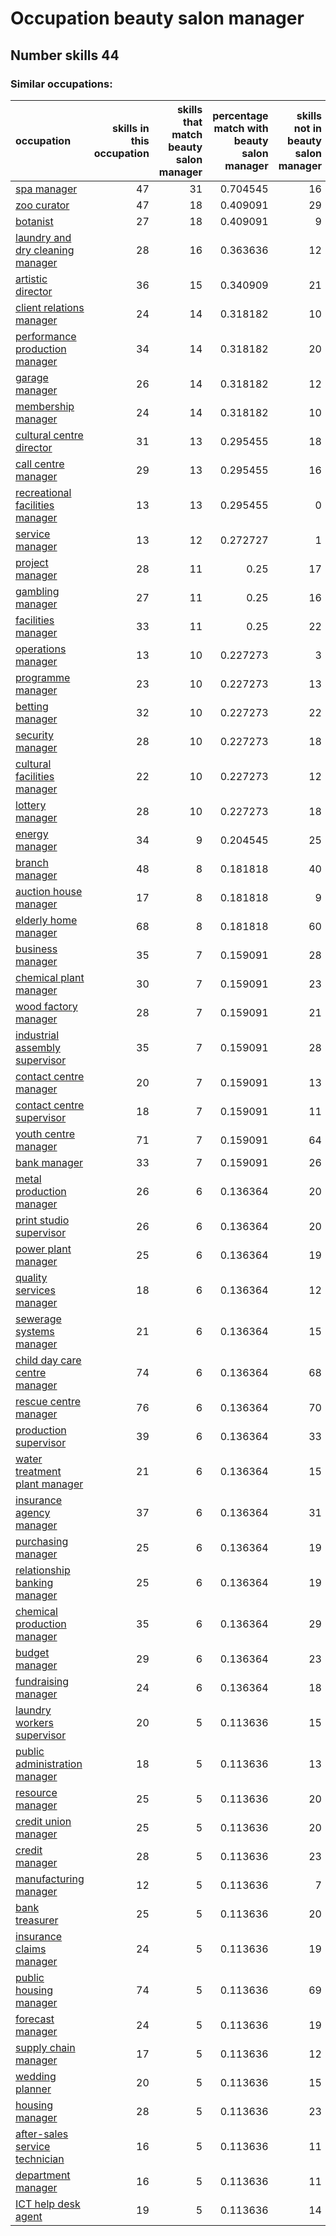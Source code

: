 # Occupation beauty salon manager
## Number skills 44
### Similar occupations:
| occupation                                                              |   skills in this occupation |   skills that match beauty salon manager |   percentage match with beauty salon manager |   skills not in beauty salon manager |
|:------------------------------------------------------------------------|----------------------------:|-----------------------------------------:|---------------------------------------------:|-------------------------------------:|
| [spa manager](spa_manager.md)                                           |                          47 |                                       31 |                                     0.704545 |                                   16 |
| [zoo curator](zoo_curator.md)                                           |                          47 |                                       18 |                                     0.409091 |                                   29 |
| [botanist](botanist.md)                                                 |                          27 |                                       18 |                                     0.409091 |                                    9 |
| [laundry and dry cleaning manager](laundry_and_dry_cleaning_manager.md) |                          28 |                                       16 |                                     0.363636 |                                   12 |
| [artistic director](artistic_director.md)                               |                          36 |                                       15 |                                     0.340909 |                                   21 |
| [client relations manager](client_relations_manager.md)                 |                          24 |                                       14 |                                     0.318182 |                                   10 |
| [performance production manager](performance_production_manager.md)     |                          34 |                                       14 |                                     0.318182 |                                   20 |
| [garage manager](garage_manager.md)                                     |                          26 |                                       14 |                                     0.318182 |                                   12 |
| [membership manager](membership_manager.md)                             |                          24 |                                       14 |                                     0.318182 |                                   10 |
| [cultural centre director](cultural_centre_director.md)                 |                          31 |                                       13 |                                     0.295455 |                                   18 |
| [call centre manager](call_centre_manager.md)                           |                          29 |                                       13 |                                     0.295455 |                                   16 |
| [recreational facilities manager](recreational_facilities_manager.md)   |                          13 |                                       13 |                                     0.295455 |                                    0 |
| [service manager](service_manager.md)                                   |                          13 |                                       12 |                                     0.272727 |                                    1 |
| [project manager](project_manager.md)                                   |                          28 |                                       11 |                                     0.25     |                                   17 |
| [gambling manager](gambling_manager.md)                                 |                          27 |                                       11 |                                     0.25     |                                   16 |
| [facilities manager](facilities_manager.md)                             |                          33 |                                       11 |                                     0.25     |                                   22 |
| [operations manager](operations_manager.md)                             |                          13 |                                       10 |                                     0.227273 |                                    3 |
| [programme manager](programme_manager.md)                               |                          23 |                                       10 |                                     0.227273 |                                   13 |
| [betting manager](betting_manager.md)                                   |                          32 |                                       10 |                                     0.227273 |                                   22 |
| [security manager](security_manager.md)                                 |                          28 |                                       10 |                                     0.227273 |                                   18 |
| [cultural facilities manager](cultural_facilities_manager.md)           |                          22 |                                       10 |                                     0.227273 |                                   12 |
| [lottery manager](lottery_manager.md)                                   |                          28 |                                       10 |                                     0.227273 |                                   18 |
| [energy manager](energy_manager.md)                                     |                          34 |                                        9 |                                     0.204545 |                                   25 |
| [branch manager](branch_manager.md)                                     |                          48 |                                        8 |                                     0.181818 |                                   40 |
| [auction house manager](auction_house_manager.md)                       |                          17 |                                        8 |                                     0.181818 |                                    9 |
| [elderly home manager](elderly_home_manager.md)                         |                          68 |                                        8 |                                     0.181818 |                                   60 |
| [business manager](business_manager.md)                                 |                          35 |                                        7 |                                     0.159091 |                                   28 |
| [chemical plant manager](chemical_plant_manager.md)                     |                          30 |                                        7 |                                     0.159091 |                                   23 |
| [wood factory manager](wood_factory_manager.md)                         |                          28 |                                        7 |                                     0.159091 |                                   21 |
| [industrial assembly supervisor](industrial_assembly_supervisor.md)     |                          35 |                                        7 |                                     0.159091 |                                   28 |
| [contact centre manager](contact_centre_manager.md)                     |                          20 |                                        7 |                                     0.159091 |                                   13 |
| [contact centre supervisor](contact_centre_supervisor.md)               |                          18 |                                        7 |                                     0.159091 |                                   11 |
| [youth centre manager](youth_centre_manager.md)                         |                          71 |                                        7 |                                     0.159091 |                                   64 |
| [bank manager](bank_manager.md)                                         |                          33 |                                        7 |                                     0.159091 |                                   26 |
| [metal production manager](metal_production_manager.md)                 |                          26 |                                        6 |                                     0.136364 |                                   20 |
| [print studio supervisor](print_studio_supervisor.md)                   |                          26 |                                        6 |                                     0.136364 |                                   20 |
| [power plant manager](power_plant_manager.md)                           |                          25 |                                        6 |                                     0.136364 |                                   19 |
| [quality services manager](quality_services_manager.md)                 |                          18 |                                        6 |                                     0.136364 |                                   12 |
| [sewerage systems manager](sewerage_systems_manager.md)                 |                          21 |                                        6 |                                     0.136364 |                                   15 |
| [child day care centre manager](child_day_care_centre_manager.md)       |                          74 |                                        6 |                                     0.136364 |                                   68 |
| [rescue centre manager](rescue_centre_manager.md)                       |                          76 |                                        6 |                                     0.136364 |                                   70 |
| [production supervisor](production_supervisor.md)                       |                          39 |                                        6 |                                     0.136364 |                                   33 |
| [water treatment plant manager](water_treatment_plant_manager.md)       |                          21 |                                        6 |                                     0.136364 |                                   15 |
| [insurance agency manager](insurance_agency_manager.md)                 |                          37 |                                        6 |                                     0.136364 |                                   31 |
| [purchasing manager](purchasing_manager.md)                             |                          25 |                                        6 |                                     0.136364 |                                   19 |
| [relationship banking manager](relationship_banking_manager.md)         |                          25 |                                        6 |                                     0.136364 |                                   19 |
| [chemical production manager](chemical_production_manager.md)           |                          35 |                                        6 |                                     0.136364 |                                   29 |
| [budget manager](budget_manager.md)                                     |                          29 |                                        6 |                                     0.136364 |                                   23 |
| [fundraising manager](fundraising_manager.md)                           |                          24 |                                        6 |                                     0.136364 |                                   18 |
| [laundry workers supervisor](laundry_workers_supervisor.md)             |                          20 |                                        5 |                                     0.113636 |                                   15 |
| [public administration manager](public_administration_manager.md)       |                          18 |                                        5 |                                     0.113636 |                                   13 |
| [resource manager](resource_manager.md)                                 |                          25 |                                        5 |                                     0.113636 |                                   20 |
| [credit union manager](credit_union_manager.md)                         |                          25 |                                        5 |                                     0.113636 |                                   20 |
| [credit manager](credit_manager.md)                                     |                          28 |                                        5 |                                     0.113636 |                                   23 |
| [manufacturing manager](manufacturing_manager.md)                       |                          12 |                                        5 |                                     0.113636 |                                    7 |
| [bank treasurer](bank_treasurer.md)                                     |                          25 |                                        5 |                                     0.113636 |                                   20 |
| [insurance claims manager](insurance_claims_manager.md)                 |                          24 |                                        5 |                                     0.113636 |                                   19 |
| [public housing manager](public_housing_manager.md)                     |                          74 |                                        5 |                                     0.113636 |                                   69 |
| [forecast manager](forecast_manager.md)                                 |                          24 |                                        5 |                                     0.113636 |                                   19 |
| [supply chain manager](supply_chain_manager.md)                         |                          17 |                                        5 |                                     0.113636 |                                   12 |
| [wedding planner](wedding_planner.md)                                   |                          20 |                                        5 |                                     0.113636 |                                   15 |
| [housing manager](housing_manager.md)                                   |                          28 |                                        5 |                                     0.113636 |                                   23 |
| [after-sales service technician](after-sales_service_technician.md)     |                          16 |                                        5 |                                     0.113636 |                                   11 |
| [department manager](department_manager.md)                             |                          16 |                                        5 |                                     0.113636 |                                   11 |
| [ICT help desk agent](ICT_help_desk_agent.md)                           |                          19 |                                        5 |                                     0.113636 |                                   14 |
